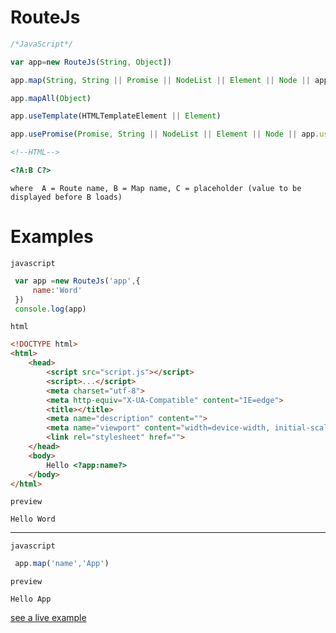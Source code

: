 
# RouteJs
```js
/*JavaScript*/

var app=new RouteJs(String, Object])

app.map(String, String || Promise || NodeList || Element || Node || app.useTemplate || app.usePromise)

app.mapAll(Object)

app.useTemplate(HTMLTemplateElement || Element)

app.usePromise(Promise, String || NodeList || Element || Node || app.useTemplate || app.usePromise)
```

  
```html
<!--HTML-->

<?A:B C?>
```
`
where 
A = Route name,
B = Map name,
C = placeholder (value to be displayed before B loads)
  `



# Examples
 `javascript`
 ```js
  var app =new RouteJs('app',{
      name:'Word'
  })
  console.log(app)
 ```

 `html`
```html
<!DOCTYPE html>
<html>
    <head>
        <script src="script.js"></script>
        <script>...</script>
        <meta charset="utf-8">
        <meta http-equiv="X-UA-Compatible" content="IE=edge">
        <title></title>
        <meta name="description" content="">
        <meta name="viewport" content="width=device-width, initial-scale=1">
        <link rel="stylesheet" href="">
    </head>
    <body>
        Hello <?app:name?>
    </body>
</html>
```

`preview`
```plain
Hello Word
```
----
 `javascript`
 ```js
  app.map('name','App')
 ```

 `preview`
```preview
Hello App
```

[see a live example](https://owens94819.github.io/route-js/)
